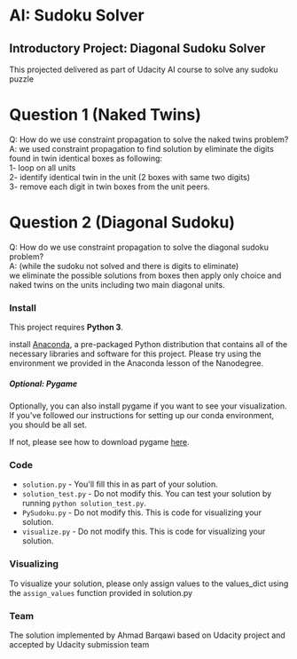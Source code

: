 # AI: Sudoku Solver
## Introductory Project: Diagonal Sudoku Solver

This projected delivered as part of Udacity AI course to solve any sudoku puzzle

# Question 1 (Naked Twins)
Q: How do we use constraint propagation to solve the naked twins problem?  
A: we used constraint propagation to find solution by eliminate the digits found in twin identical boxes as following:
<br/>1- loop on all units
<br/>2- identify identical twin in the unit (2 boxes with same two digits)
<br/>3- remove each digit in twin boxes from the unit peers.

# Question 2 (Diagonal Sudoku)
Q: How do we use constraint propagation to solve the diagonal sudoku problem?  
A: (while the sudoku not solved and there is digits to eliminate)<br/>
we eliminate the possible solutions from boxes then apply only choice and naked twins on
the units including two main diagonal units.


### Install

This project requires **Python 3**.

install [Anaconda](https://www.continuum.io/downloads), a pre-packaged Python distribution that contains all of the necessary libraries and software for this project.
Please try using the environment we provided in the Anaconda lesson of the Nanodegree.

##### Optional: Pygame

Optionally, you can also install pygame if you want to see your visualization. If you've followed our instructions for setting up our conda environment, you should be all set.

If not, please see how to download pygame [here](http://www.pygame.org/download.shtml).

### Code

* `solution.py` - You'll fill this in as part of your solution.
* `solution_test.py` - Do not modify this. You can test your solution by running `python solution_test.py`.
* `PySudoku.py` - Do not modify this. This is code for visualizing your solution.
* `visualize.py` - Do not modify this. This is code for visualizing your solution.

### Visualizing

To visualize your solution, please only assign values to the values_dict using the ```assign_values``` function provided in solution.py

### Team
The solution implemented by Ahmad Barqawi based on Udacity project and accepted by Udacity submission team
